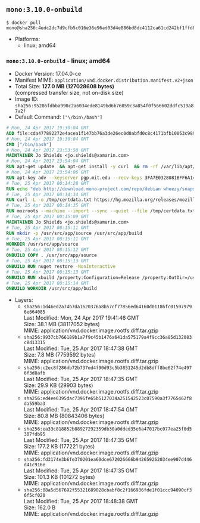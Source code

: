 ## `mono:3.10.0-onbuild`

```console
$ docker pull mono@sha256:4edc2dc7d9cfb5c016e36e96ad03d4e886bd8dc4112ca61cd242bf1ffd8cc918
```

-	Platforms:
	-	linux; amd64

### `mono:3.10.0-onbuild` - linux; amd64

-	Docker Version: 17.04.0-ce
-	Manifest MIME: `application/vnd.docker.distribution.manifest.v2+json`
-	Total Size: **127.0 MB (127028608 bytes)**  
	(compressed transfer size, not on-disk size)
-	Image ID: `sha256:95286fdbba990c2a6034ede8149bd6b76059c3a854f0f566602ddfc519a87a2f`
-	Default Command: `["\/bin\/bash"]`

```dockerfile
# Mon, 24 Apr 2017 19:30:04 GMT
ADD file:cda477892272e4acea1f147bb76a3de26ec0d0abfd0c8c4171bfb10053c98985 in / 
# Mon, 24 Apr 2017 19:30:04 GMT
CMD ["/bin/bash"]
# Mon, 24 Apr 2017 23:53:50 GMT
MAINTAINER Jo Shields <jo.shields@xamarin.com>
# Mon, 24 Apr 2017 23:54:04 GMT
RUN apt-get update 	&& apt-get install -y curl 	&& rm -rf /var/lib/apt/lists/*
# Mon, 24 Apr 2017 23:54:06 GMT
RUN apt-key adv --keyserver pgp.mit.edu --recv-keys 3FA7E0328081BFF6A14DA29AA6A19B38D3D831EF
# Tue, 25 Apr 2017 00:14:28 GMT
RUN echo "deb http://download.mono-project.com/repo/debian wheezy/snapshots/3.10.0 main" > /etc/apt/sources.list.d/mono-xamarin.list         && echo "deb http://download.mono-project.com/repo/debian 310-security main" >> /etc/apt/sources.list.d/mono-xamarin.list 	&& apt-get update 	&& apt-get install -y mono-devel fsharp mono-vbnc nuget 	&& rm -rf /var/lib/apt/lists/*
# Tue, 25 Apr 2017 00:14:34 GMT
RUN curl -L -o /tmp/certdata.txt https://hg.mozilla.org/releases/mozilla-release/raw-file/5d447d9abfdf/security/nss/lib/ckfw/builtins/certdata.txt
# Tue, 25 Apr 2017 00:14:35 GMT
RUN mozroots --machine --import --sync --quiet --file /tmp/certdata.txt
# Tue, 25 Apr 2017 00:15:09 GMT
MAINTAINER Jo Shields <jo.shields@xamarin.com>
# Tue, 25 Apr 2017 00:15:11 GMT
RUN mkdir -p /usr/src/app/source /usr/src/app/build
# Tue, 25 Apr 2017 00:15:11 GMT
WORKDIR /usr/src/app/source
# Tue, 25 Apr 2017 00:15:12 GMT
ONBUILD COPY . /usr/src/app/source
# Tue, 25 Apr 2017 00:15:13 GMT
ONBUILD RUN nuget restore -NonInteractive
# Tue, 25 Apr 2017 00:15:13 GMT
ONBUILD RUN xbuild /property:Configuration=Release /property:OutDir=/usr/src/app/build/
# Tue, 25 Apr 2017 00:15:14 GMT
ONBUILD WORKDIR /usr/src/app/build
```

-	Layers:
	-	`sha256:1d46ed2a74b7da1620376a8b57cf77856ed64160d01186fc015979796e664085`  
		Last Modified: Mon, 24 Apr 2017 19:41:46 GMT  
		Size: 38.1 MB (38117052 bytes)  
		MIME: application/vnd.docker.image.rootfs.diff.tar.gzip
	-	`sha256:9937cb766189b1a7f9c45b1476a641da575179a4f9cc36a85d132083c8d13315`  
		Last Modified: Tue, 25 Apr 2017 18:47:38 GMT  
		Size: 7.8 MB (7759592 bytes)  
		MIME: application/vnd.docker.image.rootfs.diff.tar.gzip
	-	`sha256:c2ec8f286db72b737ed4f90d93c5b3851245d2db8dff8be62f74e4976f3d8afb`  
		Last Modified: Tue, 25 Apr 2017 18:47:35 GMT  
		Size: 29.9 KB (29903 bytes)  
		MIME: application/vnd.docker.image.rootfs.diff.tar.gzip
	-	`sha256:ed4ee6395dac7396fe65b5127034a251542523c07590a3f7765462f8da559ba3`  
		Last Modified: Tue, 25 Apr 2017 18:47:54 GMT  
		Size: 80.8 MB (80843406 bytes)  
		MIME: application/vnd.docker.image.rootfs.diff.tar.gzip
	-	`sha256:ea33c818852b88927292359db30a0dded35e6a47017bc077ea25f0d5307fdb95`  
		Last Modified: Tue, 25 Apr 2017 18:47:35 GMT  
		Size: 177.2 KB (177221 bytes)  
		MIME: application/vnd.docker.image.rootfs.diff.tar.gzip
	-	`sha256:fd3174e3b6fe370201ea60dce672026666b942659262034ee907d446d41c916e`  
		Last Modified: Tue, 25 Apr 2017 18:47:35 GMT  
		Size: 101.3 KB (101272 bytes)  
		MIME: application/vnd.docker.image.rootfs.diff.tar.gzip
	-	`sha256:08a5d567692f55321689028cbabf8c2f166936fde1f01ccc94090cf36f5cf020`  
		Last Modified: Tue, 25 Apr 2017 18:48:38 GMT  
		Size: 162.0 B  
		MIME: application/vnd.docker.image.rootfs.diff.tar.gzip
